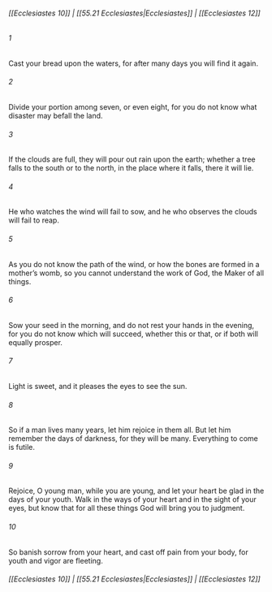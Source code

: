 
###### [[Ecclesiastes 10]] | [[55.21 Ecclesiastes|Ecclesiastes]] | [[Ecclesiastes 12]]

###### 1
Cast your bread upon the waters, for after many days you will find it again.
###### 2
Divide your portion among seven, or even eight, for you do not know what disaster may befall the land.
###### 3
If the clouds are full, they will pour out rain upon the earth; whether a tree falls to the south or to the north, in the place where it falls, there it will lie.
###### 4
He who watches the wind will fail to sow, and he who observes the clouds will fail to reap.
###### 5
As you do not know the path of the wind, or how the bones are formed in a mother’s womb, so you cannot understand the work of God, the Maker of all things.
###### 6
Sow your seed in the morning, and do not rest your hands in the evening, for you do not know which will succeed, whether this or that, or if both will equally prosper.
###### 7
Light is sweet, and it pleases the eyes to see the sun.
###### 8
So if a man lives many years, let him rejoice in them all. But let him remember the days of darkness, for they will be many. Everything to come is futile.
###### 9
Rejoice, O young man, while you are young, and let your heart be glad in the days of your youth. Walk in the ways of your heart and in the sight of your eyes, but know that for all these things God will bring you to judgment.
###### 10
So banish sorrow from your heart, and cast off pain from your body, for youth and vigor are fleeting.

###### [[Ecclesiastes 10]] | [[55.21 Ecclesiastes|Ecclesiastes]] | [[Ecclesiastes 12]]
